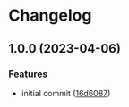 # Changelog

## 1.0.0 (2023-04-06)


### Features

* initial commit ([16d6087](https://github.com/rolehippie/lsd/commit/16d6087cffcb1fea3a48d691087b19139e5b8cf0))
